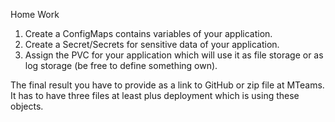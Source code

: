 Home Work

1. Create a ConfigMaps contains variables of your application.
2. Create a Secret/Secrets for sensitive data of your application.
3. Assign the PVC for your application which will use it as file storage or as log storage (be free to define something own).

The final result you have to provide as a link to GitHub or zip file at MTeams. It has to have three files at least plus deployment which is using these objects.
